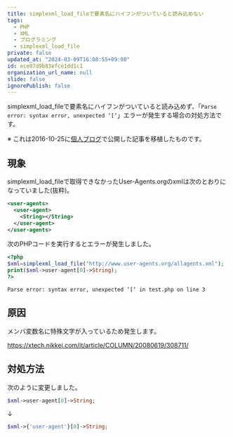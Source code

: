```yaml
---
title: simplexml_load_fileで要素名にハイフンがついていると読み込めない
tags:
  - PHP
  - XML
  - プログラミング
  - simplexml_load_file
private: false
updated_at: "2024-03-09T16:08:55+09:00"
id: ece07d9b83efce1dd1c1
organization_url_name: null
slide: false
ignorePublish: false
---
```


simplexml_load_fileで要素名にハイフンがついていると読み込めず、「`Parse error: syntax error, unexpected ‘[‘`」エラーが発生する場合の対処方法です。

※ これは2016-10-25に[個人ブログ](https://bicstone.me)で公開した記事を移植したものです。

## 現象

simplexml_load_fileで取得できなかったUser-Agents.orgのxmlは次のとおりになっていました(抜粋)。

```xml
<user-agents>
  <user-agent>
    <String></String>
  </user-agent>
</user-agents>
```

次のPHPコードを実行するとエラーが発生しました。

```php
<?php
$xml=simplexml_load_file("http://www.user-agents.org/allagents.xml");
print($xml->user-agent[0]->String);
?>
```

```plain
Parse error: syntax error, unexpected ‘[‘ in test.php on line 3
```

## 原因

メンバ変数名に特殊文字が入っているため発生します。

https://xtech.nikkei.com/it/article/COLUMN/20080619/308711/

## 対処方法

次のように変更しました。

```php
$xml->user-agent[0]->String;
```

↓

```php
$xml->{'user-agent'}[0]->String;
```
